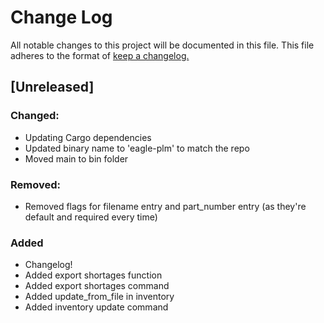 # Change Log

All notable changes to this project will be documented in this file. This file adheres to the format of [keep a changelog.](https://keepachangelog.com/en/1.0.0/)

## [Unreleased]

### Changed:

* Updating Cargo dependencies
* Updated binary name to 'eagle-plm' to match the repo
* Moved main to bin folder

### Removed:
* Removed flags for filename entry and part_number entry (as they're default and required every time)

### Added

* Changelog!
* Added export shortages function
* Added export shortages command
* Added update_from_file in inventory
* Added inventory update command